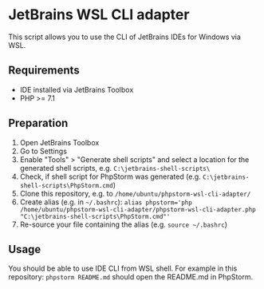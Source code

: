 # JetBrains WSL CLI adapter

This script allows you to use the CLI of JetBrains IDEs for Windows via WSL.

## Requirements
- IDE installed via JetBrains Toolbox
- PHP >= 7.1

## Preparation
1. Open JetBrains Toolbox
2. Go to Settings
3. Enable "Tools" > "Generate shell scripts" and select a location for the generated shell scripts, e.g. `C:\jetbrains-shell-scripts\`
4. Check, if shell script for PhpStorm was generated (e.g. `C:\jetbrains-shell-scripts\PhpStorm.cmd`)
5. Clone this repository, e.g. to `/home/ubuntu/phpstorm-wsl-cli-adapter/`
6. Create alias (e.g. in `~/.bashrc`):
    `alias phpstorm='php /home/ubuntu/phpstorm-wsl-cli-adapter/phpstorm-wsl-cli-adapter.php "C:\jetbrains-shell-scripts\PhpStorm.cmd"'`
7. Re-source your file containing the alias (e.g. `source ~/.bashrc`)

## Usage
You should be able to use IDE CLI from WSL shell. For example in this repository: `phpstorm README.md` should open the README.md in PhpStorm.
